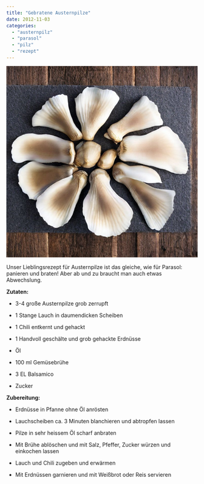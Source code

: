 ```yaml
---
title: "Gebratene Austernpilze"
date: 2012-11-03
categories: 
  - "austernpilz"
  - "parasol"
  - "pilz"
  - "rezept"
---
```


![](../images/austernpilze.jpg)

Unser Lieblingsrezept für Austernpilze ist das gleiche, wie für Parasol: panieren und braten! Aber ab und zu braucht man auch etwas Abwechslung.

<!-- more -->

**Zutaten:**

- 3-4 große Austernpilze grob zerrupft

- 1 Stange Lauch in daumendicken Scheiben

- 1 Chili entkernt und gehackt

- 1 Handvoll geschälte und grob gehackte Erdnüsse

- Öl

- 100 ml Gemüsebrühe

- 3 EL Balsamico

- Zucker

**Zubereitung:**

- Erdnüsse in Pfanne ohne Öl anrösten

- Lauchscheiben ca. 3 Minuten blanchieren und abtropfen lassen

- Pilze in sehr heissem Öl scharf anbraten

- Mit Brühe ablöschen und mit Salz, Pfeffer, Zucker würzen und einkochen lassen

- Lauch und Chili zugeben und erwärmen

- Mit Erdnüssen garnieren und mit Weißbrot oder Reis servieren
